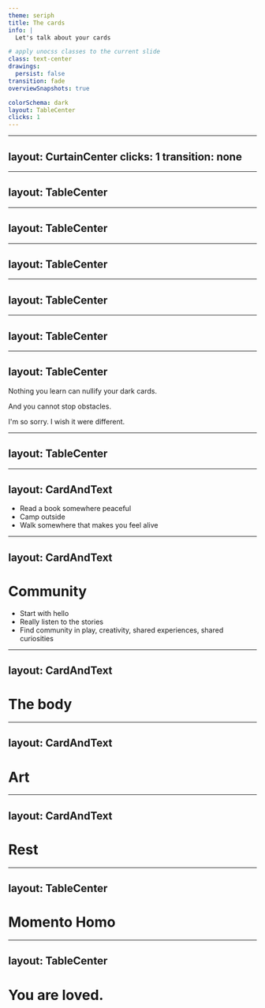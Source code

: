 ```yaml
---
theme: seriph
title: The cards
info: |
  Let's talk about your cards

# apply unocss classes to the current slide
class: text-center
drawings:
  persist: false
transition: fade
overviewSnapshots: true

colorSchema: dark
layout: TableCenter
clicks: 1
---
```


<Cards />

<!-- I want to tell you a story (flip, count to two) -->

---
layout: CurtainCenter
clicks: 1
transition: none
---

<TheHero />

<!-- This is the story of you (flip card). The hero. It is the story of me as well and what it means to be alive and doing your best -->


---
layout: TableCenter
---

<FlowingCards />

<!-- In life we are dealt cards. We do not ask for these cards. Some of them are dealt at birth some, later in life. -->
---
layout: TableCenter
---

<ThreeUp>
  <CardFront title="Chronic Depression" kind="dark" imageUrl="/dark-perfectionism.svg" :animated="false" />
  <v-click>
    <CardFront title="Perfectionism" kind="dark" imageUrl="/dark-depression.svg" :animated="false" />
  </v-click>
  <v-click>
    <CardFront title="Nuerodiversity" kind="dark" imageUrl="/dark-nuerodiversity.svg" :animated="false" />
  </v-click>
</ThreeUp>

<!--Some are dark cards. Like chronic depression (click), perfectionism (click), and nuerodiversity. These cards will be with us our whole life and you must make them your friends. Take them to tea. Get to know them.-->

---
layout: TableCenter
---

<ThreeUp>
  <CardFront title="Time of peace" kind="light" imageUrl="/light-peace.svg" :animated="false" />
  <v-click>
    <CardFront title="Strong Family" kind="light" imageUrl="/light-family.svg" :animated="false" />
  </v-click>
  <v-click>
    <CardFront title="Health" kind="light" imageUrl="/light-health.svg" :animated="false" />
  </v-click>
</ThreeUp>

<!-- Some cards are light cards. You may have been born into a time of peace and prosperity. (click) You may have a strong family. (click) You may have your health. These are blessings. These too you did not earn. They are the grace of the universe. Treasure them. -->


---
layout: TableCenter
---

<ThreeUp>
  <CardFront title="Relationship Ending" kind="obstacle" imageUrl="/obstacle-heartbreak.svg" :animated="false" />
  <v-click>
    <CardFront title="Career Changes" kind="obstacle" imageUrl="/obstacle-job-loss.svg" :animated="false" />
  </v-click>
  <v-click>
    <CardFront title="Identity Crisis" kind="obstacle" imageUrl="/obstacle-identity.svg" :animated="false" />
  </v-click>
</ThreeUp>

<!-- As you live through life you will be dealt obstacles. They will appear when it's most inconvient. You will need to do your best. Relationships will end.  (click) Careers will change, sometimes suddenly. (click) And you will have moments of identity crisis. You will overcome these obstacles. -->



---
layout: TableCenter
---

<TheComputer />

<!-- By being here, and listening, hero. You have been dealt an obstacle card of the computer. We all share this card. This machine is a box of wonder but it will also steal your heart and make your mind hard. Do not let it do this. Fight for your hummanity, your body, your community. You need to remember that you are a person first and a computer practioner second.-->

---
layout: TableCenter
---

<p>Nothing you learn can <span class="cancel-wish">nullify</span> your dark cards.</p>

<p>And you <span class="cancel-wish">cannot stop</span> obstacles.</p>

<v-click>
<p class="im-sorry">I'm so sorry. I wish it were different.</p>
</v-click>

<!-- These are your cards. You must bear them, love them work with them. You cannot wish away your dark cards. You cannot stop obstacles. You will age. The people you love will change. (click) I wish it were different. I'm so sorry.-->

---
layout: TableCenter
---

<FiveCards />

<!---
You will have aid. You may not always know the light cards that are available to you. But I want to tell you about some that dear to me.
-->


---
layout: CardAndText
---

<template v-slot:card>
  <CardFront title="Nature" imageUrl="/nature.svg" />
</template>

- Read a book somewhere peaceful
- Camp outside
- Walk somewhere that makes you feel alive

<!-- Nature reminds us that we are part of something bigger. It reminds us that there are season to
being alive. It teaches us to slow and to feel. Being in Nature doesn't have to be complicated. Take a book and read somewhere you find
peaceful. Listen to the way the world sounds. Spend a night camping outside with the magic of a fire. Car camping counts. Walk in
the solemnity of a forest or deep in a city park. What birds are those? What's the name of that plant?

Nature helps break the spell of the computer. It is not rigid, it flows. Answers can be right and wrong at the same time. It's answer is
always "it depends".
-->

---
layout: CardAndText
---

<template v-slot:card>
  <CardFront title="Community" imageUrl="/community.svg" rotationAngle="3" />
</template>

# Community

- Start with hello
- Really listen to the stories
- Find community in play, creativity, shared experiences, shared curiosities

<!--Community will save your life. Again and again. Your community will remind you that you are not alone, that your feelings
are wonderous and yours and also familiar. Whoever you are, not matter how lonely, community beckons to you. Start with hello.
Find the people who make you feel alive and grounded in the fullness of yourself. Ask about their adventures, really listen.
Give of yourself with no expectation other than knowing and being known. You may have a dark card of social anxiety, I know
I do. Try to be patient, feel your feet on the ground, the air in your lungs.

Community exists in so many forms from people you play video games with, solve crosswords with, mail postcards to, program
with and so much.

Even computers long for community. They connect over huge distances. But the protocols are rigid. Remember to give and flex in
your community.
-->

---
layout: CardAndText
---

<template v-slot:card>
  <CardFront title="Vitality" imageUrl="/vitality.svg" rotationAngle="-4" />
</template>

# The body

---
layout: CardAndText
---

<template v-slot:card>
  <CardFront title="Art" imageUrl="/art.svg" rotationAngle="7" />
</template>

# Art

---
layout: CardAndText
---

<template v-slot:card>
  <CardFront title="Rest" imageUrl="/rest.svg" />
</template>

# Rest

---
layout: TableCenter
---

<h1 class="warning">
Momento Homo
</h1>

<!-- Remember that you are a person. You are filled with wonder and universes and magic. And you are also full of feeling. You will need rest. You will have sick days. You will have wonderous days. Remember that you are a person and you are allowed all of it.-->

---
layout: TableCenter
---

<h1 class="loved">You are loved.</h1>

<Nametag />

<!-- You are loved, my hero. May your adventure be wonderous. Be good to each other.-->


